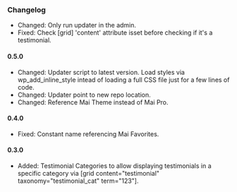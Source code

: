 ### Changelog

* Changed: Only run updater in the admin.
* Fixed: Check [grid] 'content' attribute isset before checking if it's a testimonial.

#### 0.5.0
* Changed: Updater script to latest version. Load styles via wp_add_inline_style intead of loading a full CSS file just for a few lines of code.
* Changed: Updater point to new repo location.
* Changed: Reference Mai Theme instead of Mai Pro.

#### 0.4.0
* Fixed: Constant name referencing Mai Favorites.

#### 0.3.0
* Added: Testimonial Categories to allow displaying testimonials in a specific category via [grid content="testimonial" taxonomy="testimonial_cat" term="123"].
